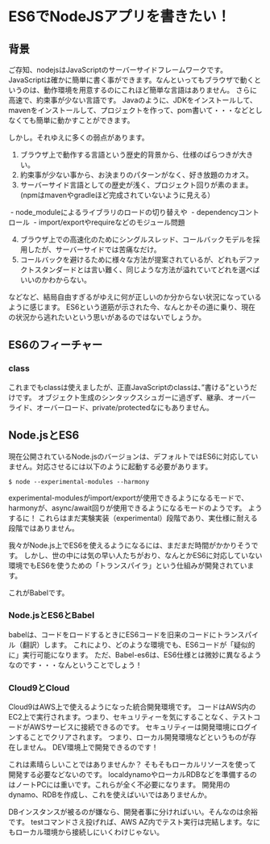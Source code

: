 # ES6でNodeJSアプリを書きたい！

## 背景

ご存知、nodejsはJavaScriptのサーバーサイドフレームワークです。
JavaScriptは確かに簡単に書く事ができます。なんといってもブラウザで動くというのは、動作環境を用意するのにこれほど簡単な言語はありません。
さらに高速で、約束事が少ない言語です。
Javaのように、JDKをインストールして、mavenをインストールして、プロジェクトを作って、pom書いて・・・などとしなくても簡単に動かすことができます。

しかし。それゆえに多くの弱点があります。

1. ブラウザ上で動作する言語という歴史的背景から、仕様のばらつきが大きい。
2. 約束事が少ない事から、お決まりのパターンがなく、好き放題のカオス。
3. サーバーサイド言語としての歴史が浅く、プロジェクト回りが素のまま。(npmはmavenやgradleほど完成されていないように見える）

  - node_moduleによるライブラリのロードの切り替えや
  - dependencyコントロール
  - import/exportやrequireなどのモジュール問題
 
4. ブラウザ上での高速化のためにシングルスレッド、コールバックモデルを採用したが、サーバーサイドでは苦痛なだけ。
5. コールバックを避けるために様々な方法が提案されているが、どれもデファクトスタンダードとは言い難く、同じような方法が溢れていてどれを選べばいいのかわからない。

などなど、結局自由すぎるがゆえに何が正しいのか分からない状況になっているように感じます。
ES6という道筋が示された今、なんとかその道に乗り、現在の状況から逃れたいという思いがあるのではないでしょうか。

## ES6のフィーチャー

### class

これまでもclassは使えましたが、正直JavaScriptのclassは、”書ける”というだけです。
オブジェクト生成のシンタックスシュガーに過ぎず、継承、オーバーライド、オーバーロード、private/protectedなにもありません。


## Node.jsとES6

現在公開されているNode.jsのバージョンは、デフォルトではES6に対応していません。対応させるには以下のように起動する必要があります。

```shell
$ node --experimental-modules --harmony
```

experimental-modulesがimport/exportが使用できるようになるモードで、harmonyが、async/await回りが使用できるようになるモードのようです。
ようするに！
これらはまだ実験実装（experimental）段階であり、実仕様に耐える段階ではありません。

我々がNode.js上でES6を使えるようになるには、まだまだ時間がかかりそうです。
しかし、世の中には気の早い人たちがおり、なんとかES6に対応していない環境でもES6を使うための「トランスパイラ」という仕組みが開発されています。

これがBabelです。

### Node.jsとES6とBabel

babelは、コードをロードするときにES6コードを旧来のコードにトランスパイル（翻訳）します。
これにより、どのような環境でも、ES6コードが「疑似的に」実行可能になります。
ただ、Babel-es6は、ES6仕様とは微妙に異なるようなのです・・・なんということでしょう！

### Cloud9とCloud

Cloud9はAWS上で使えるようになった統合開発環境です。
コードはAWS内のEC2上で実行されます。つまり、セキュリティーを気にすることなく、テストコードがAWSサービスに接続できるのです。
セキュリティーは開発環境にログインすることでクリアされます。
つまり、ローカル開発環境などというものが存在しません。
DEV環境上で開発できるのです！

これは素晴らしいことではありませんか？
そもそもローカルリソースを使って開発する必要などないのです。
localdynamoやローカルRDBなどを準備するのはノートPCには重いです。これらが全く不必要になります。
開発用のdynamo、RDBを作成し、これを使えばいいではありませんか。

DBインスタンスが被るのが嫌なら、開発者事に分ければいい。そんなのは余裕です。
testコマンドさえ投げれば、AWS AZ内でテスト実行は完結します。なにもローカル環境から接続しにいくわけじゃない。


